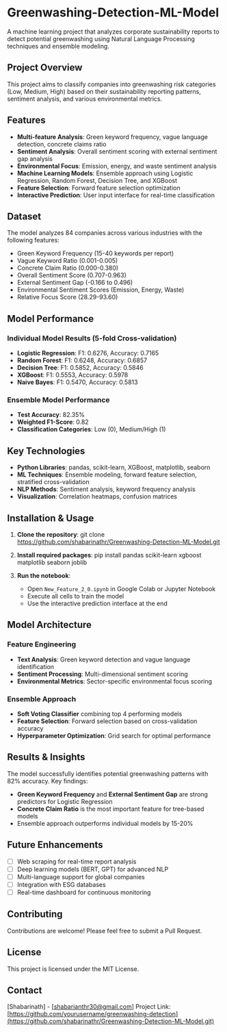 # Greenwashing-Detection-ML-Model

A machine learning project that analyzes corporate sustainability reports to detect potential greenwashing using Natural Language Processing techniques and ensemble modeling.

## Project Overview

This project aims to classify companies into greenwashing risk categories (Low, Medium, High) based on their sustainability reporting patterns, sentiment analysis, and various environmental metrics.

## Features

- **Multi-feature Analysis**: Green keyword frequency, vague language detection, concrete claims ratio
- **Sentiment Analysis**: Overall sentiment scoring with external sentiment gap analysis
- **Environmental Focus**: Emission, energy, and waste sentiment analysis
- **Machine Learning Models**: Ensemble approach using Logistic Regression, Random Forest, Decision Tree, and XGBoost
- **Feature Selection**: Forward feature selection optimization
- **Interactive Prediction**: User input interface for real-time classification

## Dataset

The model analyzes 84 companies across various industries with the following features:
- Green Keyword Frequency (15-40 keywords per report)
- Vague Keyword Ratio (0.001-0.005)
- Concrete Claim Ratio (0.000-0.380)
- Overall Sentiment Score (0.707-0.963)
- External Sentiment Gap (-0.166 to 0.496)
- Environmental Sentiment Scores (Emission, Energy, Waste)
- Relative Focus Score (28.29-93.60)

## Model Performance

### Individual Model Results (5-fold Cross-validation)
- **Logistic Regression**: F1: 0.6276, Accuracy: 0.7165
- **Random Forest**: F1: 0.6248, Accuracy: 0.6857
- **Decision Tree**: F1: 0.5852, Accuracy: 0.5846
- **XGBoost**: F1: 0.5553, Accuracy: 0.5978
- **Naive Bayes**: F1: 0.5470, Accuracy: 0.5813

### Ensemble Model Performance
- **Test Accuracy**: 82.35%
- **Weighted F1-Score**: 0.82
- **Classification Categories**: Low (0), Medium/High (1)

## Key Technologies

- **Python Libraries**: pandas, scikit-learn, XGBoost, matplotlib, seaborn
- **ML Techniques**: Ensemble modeling, forward feature selection, stratified cross-validation
- **NLP Methods**: Sentiment analysis, keyword frequency analysis
- **Visualization**: Correlation heatmaps, confusion matrices

## Installation & Usage

1. **Clone the repository**:
git clone https://github.com/shabarinathr/Greenwashing-Detection-ML-Model.git

2. **Install required packages**:
pip install pandas scikit-learn xgboost matplotlib seaborn joblib

3. **Run the notebook**:
   - Open `New_Feature_2_0.ipynb` in Google Colab or Jupyter Notebook
   - Execute all cells to train the model
   - Use the interactive prediction interface at the end

## Model Architecture

### Feature Engineering
- **Text Analysis**: Green keyword detection and vague language identification
- **Sentiment Processing**: Multi-dimensional sentiment scoring
- **Environmental Metrics**: Sector-specific environmental focus scoring

### Ensemble Approach
- **Soft Voting Classifier** combining top 4 performing models
- **Feature Selection**: Forward selection based on cross-validation accuracy
- **Hyperparameter Optimization**: Grid search for optimal performance

## Results & Insights

The model successfully identifies potential greenwashing patterns with 82% accuracy. Key findings:
- **Green Keyword Frequency** and **External Sentiment Gap** are strong predictors for Logistic Regression
- **Concrete Claim Ratio** is the most important feature for tree-based models
- Ensemble approach outperforms individual models by 15-20%

## Future Enhancements

- [ ] Web scraping for real-time report analysis
- [ ] Deep learning models (BERT, GPT) for advanced NLP
- [ ] Multi-language support for global companies
- [ ] Integration with ESG databases
- [ ] Real-time dashboard for continuous monitoring

## Contributing

Contributions are welcome! Please feel free to submit a Pull Request.

## License

This project is licensed under the MIT License.

## Contact

[Shabarinath] - [shabarianthr30@gmail.com]
Project Link: [https://github.com/yourusername/greenwashing-detection](https://github.com/shabarinathr/Greenwashing-Detection-ML-Model.git)
